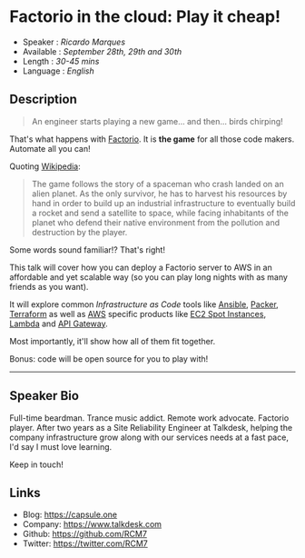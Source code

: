 Factorio in the cloud: Play it cheap!
========================

* Speaker   : *Ricardo Marques*
* Available : *September 28th, 29th and 30th* 
* Length    : *30-45 mins*
* Language  : *English*

Description
-----------
> An engineer starts playing a new game... and then... birds chirping!

 That's what happens with [Factorio](http://factorio.com). It is **the game** for all those code makers. Automate all you can!

Quoting [Wikipedia](https://en.wikipedia.org/wiki/Factorio#Plot):
> The game follows the story of a spaceman who crash landed on an alien planet. As the only survivor, he has to harvest his resources by hand in order to build up an industrial infrastructure to eventually build a rocket and send a satellite to space, while facing inhabitants of the planet who defend their native environment from the pollution and destruction by the player.

Some words sound familiar!? That's right!

This talk will cover how you can deploy a Factorio server to AWS in an affordable and yet scalable way (so you can play long nights with as many friends as you want).

It will explore common *Infrastructure as Code* tools like [Ansible](https://www.ansible.com), [Packer](https://www.packer.io), [Terraform](https://www.terraform.io) as well as [AWS](https://aws.amazon.com) specific products like [EC2 Spot Instances](https://aws.amazon.com/ec2/spot/), [Lambda](https://aws.amazon.com/lambda/) and [API Gateway](https://aws.amazon.com/api-gateway/).

Most importantly, it'll show how all of them fit together.

Bonus: code will be open source for you to play with!

---------------

Speaker Bio
-----------
Full-time beardman. Trance music addict. Remote work advocate. Factorio player. After two years as a Site Reliability Engineer at Talkdesk, helping the company infrastructure grow along with our services needs at a fast pace, I'd say I must love learning.

Keep in touch!

Links
-----

* Blog: https://capsule.one
* Company: https://www.talkdesk.com
* Github: https://github.com/RCM7
* Twitter: https://twitter.com/RCM7
